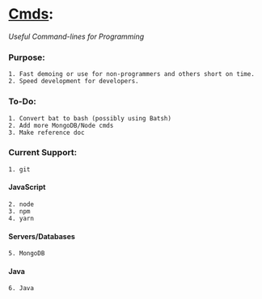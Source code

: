 # [Cmds](https://github.com/Sondro/Cmds): 
_Useful Command-lines for Programming_

### Purpose:
```
1. Fast demoing or use for non-programmers and others short on time.
2. Speed development for developers.
```
### To-Do:
```
1. Convert bat to bash (possibly using Batsh)
2. Add more MongoDB/Node cmds
3. Make reference doc
```
### Current Support:
```
1. git
```
#### JavaScript 
```
2. node
3. npm
4. yarn
```
#### Servers/Databases
```
5. MongoDB
```
#### Java
```
6. Java
```
